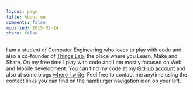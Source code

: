 ```yaml
---
layout: page
title: About me
comments: false
modified: 2015-02-14
share: false
---
```


I am a student of Computer Engineering who loves to play with code and also a co-founder of <a href="http://www.thingslab.cc/">Things Lab</a>, the place where you Learn, Make and Share. On my free time I play with code and I am mostly focused on Web and Mobile development. You can find my code at my <a href="https://github.com/aziflaj/">GitHub account</a> and also at some blogs <a href="http://aziflaj.github.io/Hello-World/">where I write</a>. Feel free to contact me anytime using the contact links you can find on the hamburger navigation icon on your left.

